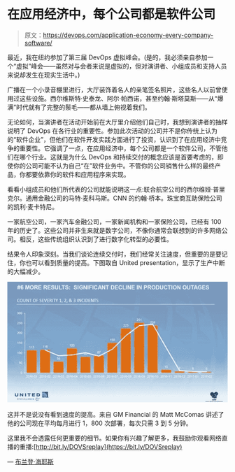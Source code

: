 # 在应用经济中，每个公司都是软件公司

> 原文：<https://devops.com/application-economy-every-company-software/>

最近，我在纽约参加了第三届 DevOps 虚拟峰会。(是的，我必须亲自参加一个“虚拟”峰会——虽然对与会者来说是虚拟的，但对演讲者、小组成员和支持人员来说却发生在现实生活中。)

广播在一个小录音棚里进行，大厅装饰着名人的亲笔签名照片，这些名人以前曾使用过这些设施。西尔维斯特·史泰龙、阿尔·帕西诺，甚至约翰·斯塔莫斯——从“爆满”时代就有了完整的鬃毛——都从墙上俯视着我们。

无论如何，当演讲者在活动开始前在大厅里介绍他们自己时，我想到演讲者的抽样说明了 DevOps 在各行业的重要性。参加此次活动的公司并不是你传统上认为的“软件企业”，但他们在软件开发实践方面进行了投资，认识到了在应用经济中竞争的重要性。它强调了一点，在应用经济中，每个公司都是一个软件公司，不管他们在哪个行业。这就是为什么 DevOps 和持续交付的概念应该是首要考虑的，即使你的公司可能不认为自己“在”软件业务中。不管你的公司销售什么样的最终产品，你都要依靠你的软件和应用程序来实现。

看看小组成员和他们所代表的公司就能说明这一点:联合航空公司的西尔维娅·普里克尔。通用金融公司的马特·麦科马斯。CNN 的约翰·桥本。珠宝商互助保险公司的凯利·麦卡特尼。

一家航空公司，一家汽车金融公司，一家新闻机构和一家保险公司，已经有 100 年的历史了。这些公司并非生来就是数字公司，不像你通常会联想到的许多网络公司。相反，这些传统组织认识到了进行数字化转型的必要性。

结果令人印象深刻。当我们谈论连续交付时，我们经常关注速度，但重要的是要记住，你也可以看到质量的提高。下图取自 United presentation，显示了生产中断的大幅减少。

![](img/ac804f05546a5c9bf8929739ecf4973f.png)

这并不是说没有看到速度的提高。来自 GM Financial 的 Matt McComas 讲述了他的公司现在平均每月进行 1，800 次部署，每次只需 3 到 5 分钟。

这里我不会透露任何更重要的细节。如果你有兴趣了解更多，我鼓励你观看网络直播的重播:[http://bit.ly/DOVSreplay](https://bit.ly/DOVSreplay)

— [布兰登·海耶斯](https://devops.com/author/brendan-hayes/)
